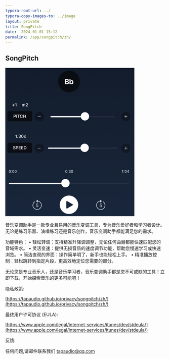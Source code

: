 ```yaml
---
typora-root-url: ../
typora-copy-images-to: ../image
layout: private
title: SongPitch
date:  2024-01-01 15:12
permalink: /app/songpitch/zh/
---
```


## SongPitch

<img src="/image/Xnip2025-01-18_13-35-42.png" alt="Xnip2025-01-18_13-35-42" style="zoom:50%;" />

音乐变调助手是一款专业且易用的音乐变调工具，专为音乐爱好者和学习者设计。无论是练习乐器、演唱练习还是音乐创作，音乐变调助手都能满足您的需求。

功能特色：
	•	轻松转调：支持精准升降调调整，无论任何曲目都能快速匹配您的音域需求。
	•	灵活变速：提供无损音质的速度调节功能，帮助您慢速学习或快速浏览。
	•	简洁直观的界面：操作简单明了，新手也能轻松上手。
	•	精准播放控制：轻松跳转到指定片段，更高效地定位您需要的部分。

无论您是专业音乐人，还是音乐学习者，音乐变调助手都是您不可或缺的工具！立即下载，开始探索音乐的更多可能吧！




隐私政策:  

[https://tapaudio.github.io/privacy/songpitch/zh/](https://tapaudio.github.io/privacy/songpitch/zh/)

最终用户许可协议 (EULA):

 [https://www.apple.com/legal/internet-services/itunes/dev/stdeula/](https://www.apple.com/legal/internet-services/itunes/dev/stdeula/)
 

反馈:

任何问题,请邮件联系我们  tapaudio@qq.com



